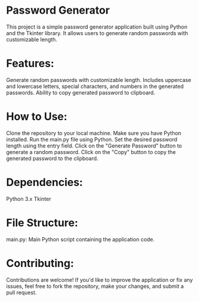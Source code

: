 # Password Generator

This project is a simple password generator application built using Python and the Tkinter library. It allows users to generate random passwords with customizable length.

# Features:

Generate random passwords with customizable length.
Includes uppercase and lowercase letters, special characters, and numbers in the generated passwords.
Ability to copy generated password to clipboard.

# How to Use:

Clone the repository to your local machine.
Make sure you have Python installed.
Run the main.py file using Python.
Set the desired password length using the entry field.
Click on the "Generate Password" button to generate a random password.
Click on the "Copy" button to copy the generated password to the clipboard.

# Dependencies:

Python 3.x
Tkinter

# File Structure:

main.py: Main Python script containing the application code.

# Contributing:

Contributions are welcome! If you'd like to improve the application or fix any issues, feel free to fork the repository, make your changes, and submit a pull request.
